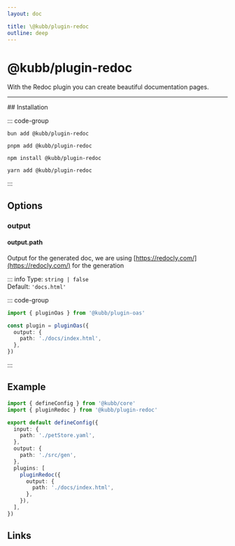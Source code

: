 ```yaml
---
layout: doc

title: \@kubb/plugin-redoc
outline: deep
---
```


# @kubb/plugin-redoc

With the Redoc plugin you can create beautiful documentation pages.
<hr/>
## Installation

::: code-group

```shell [bun <img src="/feature/bun.svg"/>]
bun add @kubb/plugin-redoc
```

```shell [pnpm <img src="/feature/pnpm.svg"/>]
pnpm add @kubb/plugin-redoc
```

```shell [npm <img src="/feature/npm.svg"/>]
npm install @kubb/plugin-redoc
```

```shell [yarn <img src="/feature/yarn.svg"/>]
yarn add @kubb/plugin-redoc
```

:::

## Options

### output
#### output.path

Output for the generated doc, we are using [https://redocly.com/](https://redocly.com/) for the generation<br/>

::: info
Type: `string | false` <br/>
Default: `'docs.html'`

::: code-group

```typescript
import { pluginOas } from '@kubb/plugin-oas'

const plugin = pluginOas({
  output: {
    path: './docs/index.html',
  },
})
```
:::

## Example

```typescript
import { defineConfig } from '@kubb/core'
import { pluginRedoc } from '@kubb/plugin-redoc'

export default defineConfig({
  input: {
    path: './petStore.yaml',
  },
  output: {
    path: './src/gen',
  },
  plugins: [
    pluginRedoc({
      output: {
        path: './docs/index.html',
      },
    }),
  ],
})
```

## Links
